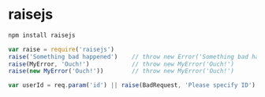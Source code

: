 raisejs
=======

```bash
npm install raisejs
```

```javascript
var raise = require('raisejs')
raise('Something bad happened')    // throw new Error('Something bad happened')
raise(MyError, 'Ouch!')            // throw new MyError('Ouch!')
raise(new MyError('Ouch!'))        // throw new MyError('Ouch!')
```

```javascript
var userId = req.param('id') || raise(BadRequest, 'Please specify ID')
```
